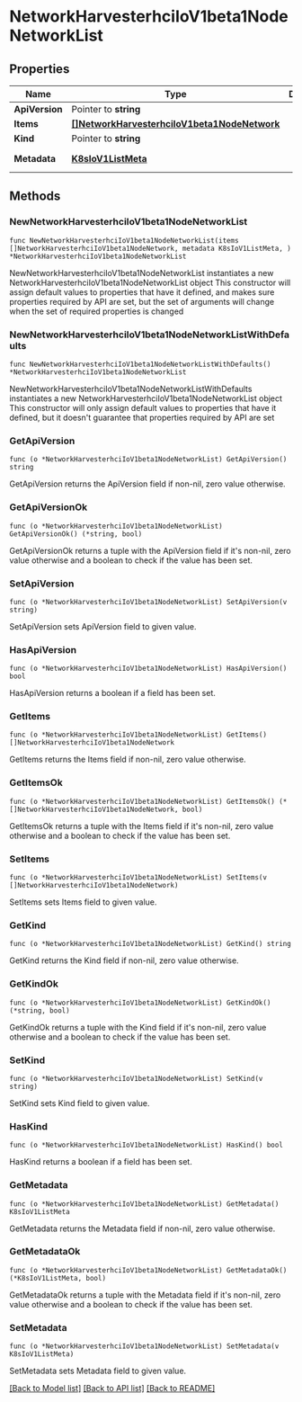 # NetworkHarvesterhciIoV1beta1NodeNetworkList

## Properties

Name | Type | Description | Notes
------------ | ------------- | ------------- | -------------
**ApiVersion** | Pointer to **string** |  | [optional] 
**Items** | [**[]NetworkHarvesterhciIoV1beta1NodeNetwork**](NetworkHarvesterhciIoV1beta1NodeNetwork.md) |  | 
**Kind** | Pointer to **string** |  | [optional] 
**Metadata** | [**K8sIoV1ListMeta**](K8sIoV1ListMeta.md) |  | [default to {}]

## Methods

### NewNetworkHarvesterhciIoV1beta1NodeNetworkList

`func NewNetworkHarvesterhciIoV1beta1NodeNetworkList(items []NetworkHarvesterhciIoV1beta1NodeNetwork, metadata K8sIoV1ListMeta, ) *NetworkHarvesterhciIoV1beta1NodeNetworkList`

NewNetworkHarvesterhciIoV1beta1NodeNetworkList instantiates a new NetworkHarvesterhciIoV1beta1NodeNetworkList object
This constructor will assign default values to properties that have it defined,
and makes sure properties required by API are set, but the set of arguments
will change when the set of required properties is changed

### NewNetworkHarvesterhciIoV1beta1NodeNetworkListWithDefaults

`func NewNetworkHarvesterhciIoV1beta1NodeNetworkListWithDefaults() *NetworkHarvesterhciIoV1beta1NodeNetworkList`

NewNetworkHarvesterhciIoV1beta1NodeNetworkListWithDefaults instantiates a new NetworkHarvesterhciIoV1beta1NodeNetworkList object
This constructor will only assign default values to properties that have it defined,
but it doesn't guarantee that properties required by API are set

### GetApiVersion

`func (o *NetworkHarvesterhciIoV1beta1NodeNetworkList) GetApiVersion() string`

GetApiVersion returns the ApiVersion field if non-nil, zero value otherwise.

### GetApiVersionOk

`func (o *NetworkHarvesterhciIoV1beta1NodeNetworkList) GetApiVersionOk() (*string, bool)`

GetApiVersionOk returns a tuple with the ApiVersion field if it's non-nil, zero value otherwise
and a boolean to check if the value has been set.

### SetApiVersion

`func (o *NetworkHarvesterhciIoV1beta1NodeNetworkList) SetApiVersion(v string)`

SetApiVersion sets ApiVersion field to given value.

### HasApiVersion

`func (o *NetworkHarvesterhciIoV1beta1NodeNetworkList) HasApiVersion() bool`

HasApiVersion returns a boolean if a field has been set.

### GetItems

`func (o *NetworkHarvesterhciIoV1beta1NodeNetworkList) GetItems() []NetworkHarvesterhciIoV1beta1NodeNetwork`

GetItems returns the Items field if non-nil, zero value otherwise.

### GetItemsOk

`func (o *NetworkHarvesterhciIoV1beta1NodeNetworkList) GetItemsOk() (*[]NetworkHarvesterhciIoV1beta1NodeNetwork, bool)`

GetItemsOk returns a tuple with the Items field if it's non-nil, zero value otherwise
and a boolean to check if the value has been set.

### SetItems

`func (o *NetworkHarvesterhciIoV1beta1NodeNetworkList) SetItems(v []NetworkHarvesterhciIoV1beta1NodeNetwork)`

SetItems sets Items field to given value.


### GetKind

`func (o *NetworkHarvesterhciIoV1beta1NodeNetworkList) GetKind() string`

GetKind returns the Kind field if non-nil, zero value otherwise.

### GetKindOk

`func (o *NetworkHarvesterhciIoV1beta1NodeNetworkList) GetKindOk() (*string, bool)`

GetKindOk returns a tuple with the Kind field if it's non-nil, zero value otherwise
and a boolean to check if the value has been set.

### SetKind

`func (o *NetworkHarvesterhciIoV1beta1NodeNetworkList) SetKind(v string)`

SetKind sets Kind field to given value.

### HasKind

`func (o *NetworkHarvesterhciIoV1beta1NodeNetworkList) HasKind() bool`

HasKind returns a boolean if a field has been set.

### GetMetadata

`func (o *NetworkHarvesterhciIoV1beta1NodeNetworkList) GetMetadata() K8sIoV1ListMeta`

GetMetadata returns the Metadata field if non-nil, zero value otherwise.

### GetMetadataOk

`func (o *NetworkHarvesterhciIoV1beta1NodeNetworkList) GetMetadataOk() (*K8sIoV1ListMeta, bool)`

GetMetadataOk returns a tuple with the Metadata field if it's non-nil, zero value otherwise
and a boolean to check if the value has been set.

### SetMetadata

`func (o *NetworkHarvesterhciIoV1beta1NodeNetworkList) SetMetadata(v K8sIoV1ListMeta)`

SetMetadata sets Metadata field to given value.



[[Back to Model list]](../README.md#documentation-for-models) [[Back to API list]](../README.md#documentation-for-api-endpoints) [[Back to README]](../README.md)


